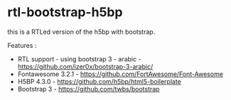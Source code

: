 rtl-bootstrap-h5bp
==================

this is a RTLed version of the h5bp with bootstrap.

Features : 
* RTL support - using bootstrap 3 - arabic - https://github.com/izer0x/bootstrap-3-arabic/
* Fontawesome 3.2.1 - https://github.com/FortAwesome/Font-Awesome
* H5BP 4.3.0 - https://github.com/h5bp/html5-boilerplate
* Bootstrap 3 - https://github.com/twbs/bootstrap

